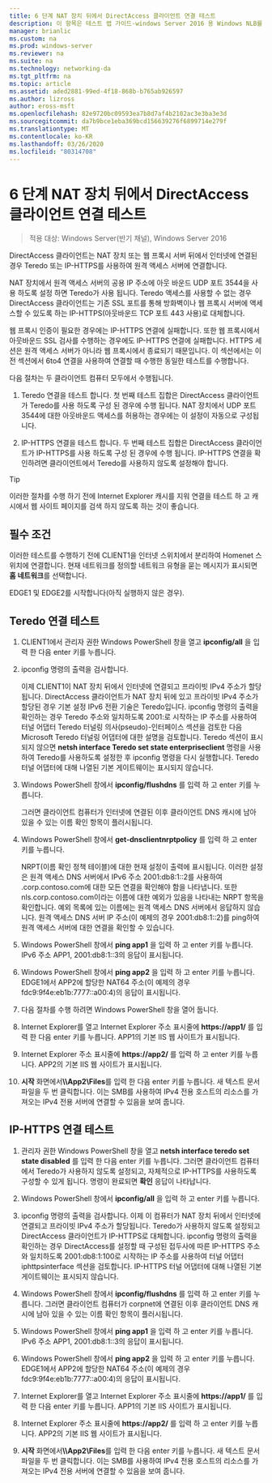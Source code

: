 ```yaml
---
title: 6 단계 NAT 장치 뒤에서 DirectAccess 클라이언트 연결 테스트
description: 이 항목은 테스트 랩 가이드-windows Server 2016 용 Windows NLB를 사용 하는 클러스터의 DirectAccess 시연에 포함 되어 있습니다.
manager: brianlic
ms.custom: na
ms.prod: windows-server
ms.reviewer: na
ms.suite: na
ms.technology: networking-da
ms.tgt_pltfrm: na
ms.topic: article
ms.assetid: aded2881-99ed-4f18-868b-b765ab926597
ms.author: lizross
author: eross-msft
ms.openlocfilehash: 82e9720bc09593ea7b8d7af4b2102ac3e3ba3e3d
ms.sourcegitcommit: da7b9bce1eba369bcd156639276f6899714e279f
ms.translationtype: MT
ms.contentlocale: ko-KR
ms.lasthandoff: 03/26/2020
ms.locfileid: "80314708"
---
```

# <a name="step-6-test-directaccess-client-connectivity-from-behind-a-nat-device"></a>6 단계 NAT 장치 뒤에서 DirectAccess 클라이언트 연결 테스트

>적용 대상: Windows Server(반기 채널), Windows Server 2016

DirectAccess 클라이언트는 NAT 장치 또는 웹 프록시 서버 뒤에서 인터넷에 연결된 경우 Teredo 또는 IP-HTTPS를 사용하여 원격 액세스 서버에 연결합니다. 

NAT 장치에서 원격 액세스 서버의 공용 IP 주소에 아웃 바운드 UDP 포트 3544을 사용 하도록 설정 하면 Teredo가 사용 됩니다. Teredo 액세스를 사용할 수 없는 경우 DirectAccess 클라이언트는 기존 SSL 포트를 통해 방화벽이나 웹 프록시 서버에 액세스할 수 있도록 하는 IP-HTTPS(아웃바운드 TCP 포트 443 사용)로 대체합니다. 

웹 프록시 인증이 필요한 경우에는 IP-HTTPS 연결에 실패합니다. 또한 웹 프록시에서 아웃바운드 SSL 검사를 수행하는 경우에도 IP-HTTPS 연결에 실패합니다. HTTPS 세션은 원격 액세스 서버가 아니라 웹 프록시에서 종료되기 때문입니다. 이 섹션에서는 이전 섹션에서 6to4 연결을 사용하여 연결할 때 수행한 동일한 테스트를 수행합니다.  
  
다음 절차는 두 클라이언트 컴퓨터 모두에서 수행됩니다.  
  
1. Teredo 연결을 테스트 합니다. 첫 번째 테스트 집합은 DirectAccess 클라이언트가 Teredo를 사용 하도록 구성 된 경우에 수행 됩니다. NAT 장치에서 UDP 포트 3544에 대한 아웃바운드 액세스를 허용하는 경우에는 이 설정이 자동으로 구성됩니다.  
  
2. IP-HTTPS 연결을 테스트 합니다. 두 번째 테스트 집합은 DirectAccess 클라이언트가 IP-HTTPS를 사용 하도록 구성 된 경우에 수행 됩니다. IP-HTTPS 연결을 확인하려면 클라이언트에서 Teredo를 사용하지 않도록 설정해야 합니다.  
  
> [!TIP]  
> 이러한 절차를 수행 하기 전에 Internet Explorer 캐시를 지워 연결을 테스트 하 고 캐시에서 웹 사이트 페이지를 검색 하지 않도록 하는 것이 좋습니다.  
  
## <a name="prerequisites"></a>필수 조건

이러한 테스트를 수행하기 전에 CLIENT1을 인터넷 스위치에서 분리하여 Homenet 스위치에 연결합니다. 현재 네트워크를 정의할 네트워크 유형을 묻는 메시지가 표시되면 **홈 네트워크**를 선택합니다.  
  
EDGE1 및 EDGE2를 시작합니다(아직 실행하지 않은 경우).  
  
## <a name="test-teredo-connectivity"></a>Teredo 연결 테스트  
  
1. CLIENT1에서 관리자 권한 Windows PowerShell 창을 열고 **ipconfig/all** 을 입력 한 다음 enter 키를 누릅니다.  
  
2. ipconfig 명령의 출력을 검사합니다.  
  
   이제 CLIENT1이 NAT 장치 뒤에서 인터넷에 연결되고 프라이빗 IPv4 주소가 할당됩니다. DirectAccess 클라이언트가 NAT 장치 뒤에 있고 프라이빗 IPv4 주소가 할당된 경우 기본 설정 IPv6 전환 기술은 Teredo입니다. ipconfig 명령의 출력을 확인하는 경우 Teredo 주소와 일치하도록 2001:로 시작하는 IP 주소를 사용하여 터널 어댑터 Teredo 터널링 의사(pseudo)-인터페이스 섹션을 검토한 다음 Microsoft Teredo 터널링 어댑터에 대한 설명을 검토합니다. Teredo 섹션이 표시되지 않으면 **netsh interface Teredo set state enterpriseclient** 명령을 사용하여 Teredo를 사용하도록 설정한 후 ipconfig 명령을 다시 실행합니다. Teredo 터널 어댑터에 대해 나열된 기본 게이트웨이는 표시되지 않습니다.  
  
3. Windows PowerShell 창에서 **ipconfig/flushdns** 를 입력 하 고 enter 키를 누릅니다.  
  
   그러면 클라이언트 컴퓨터가 인터넷에 연결된 이후 클라이언트 DNS 캐시에 남아 있을 수 있는 이름 확인 항목이 플러시됩니다.  
  
4. Windows PowerShell 창에서 **get-dnsclientnrptpolicy** 를 입력 하 고 enter 키를 누릅니다.  
  
   NRPT(이름 확인 정책 테이블)에 대한 현재 설정이 출력에 표시됩니다. 이러한 설정은 원격 액세스 DNS 서버에서 IPv6 주소 2001:db8:1::2를 사용하여 .corp.contoso.com에 대한 모든 연결을 확인해야 함을 나타냅니다. 또한 nls.corp.contoso.com이라는 이름에 대한 예외가 있음을 나타내는 NRPT 항목을 확인합니다. 예외 목록에 있는 이름에는 원격 액세스 DNS 서버에서 응답하지 않습니다. 원격 액세스 DNS 서버 IP 주소(이 예제의 경우 2001:db8:1::2)를 ping하여 원격 액세스 서버에 대한 연결을 확인할 수 있습니다.  
  
5. Windows PowerShell 창에서 **ping app1** 을 입력 하 고 enter 키를 누릅니다. IPv6 주소 APP1, 2001:db8:1::3의 응답이 표시됩니다.  
  
6. Windows PowerShell 창에서 **ping app2** 을 입력 하 고 enter 키를 누릅니다. EDGE1에서 APP2에 할당한 NAT64 주소(이 예제의 경우 fdc9:9f4e:eb1b:7777::a00:4)의 응답이 표시됩니다.  
  
7. 다음 절차를 수행 하려면 Windows PowerShell 창을 열어 둡니다.  
  
8. Internet Explorer를 열고 Internet Explorer 주소 표시줄에 **https://app1/** 를 입력 한 다음 enter 키를 누릅니다. APP1의 기본 IIS 웹 사이트가 표시됩니다.  
  
9. Internet Explorer 주소 표시줄에 **https://app2/** 를 입력 하 고 enter 키를 누릅니다. APP2의 기본 IIS 웹 사이트가 표시됩니다.  
  
10. **시작** 화면에서<strong>\\\App2\Files</strong>를 입력 한 다음 enter 키를 누릅니다. 새 텍스트 문서 파일을 두 번 클릭합니다. 이는 SMB를 사용하여 IPv4 전용 호스트의 리소스를 가져오는 IPv4 전용 서버에 연결할 수 있음을 보여 줍니다.  
  
## <a name="test-ip-https-connectivity"></a>IP-HTTPS 연결 테스트  
  
1. 관리자 권한 Windows PowerShell 창을 열고 **netsh interface teredo set state disabled** 를 입력 한 다음 enter 키를 누릅니다. 그러면 클라이언트 컴퓨터에서 Teredo가 사용하지 않도록 설정되고, 자체적으로 IP-HTTPS를 사용하도록 구성할 수 있게 됩니다. 명령이 완료되면 **확인** 응답이 나타납니다.  
  
2. Windows PowerShell 창에서 **ipconfig/all** 을 입력 하 고 enter 키를 누릅니다.  
  
3. ipconfig 명령의 출력을 검사합니다. 이제 이 컴퓨터가 NAT 장치 뒤에서 인터넷에 연결되고 프라이빗 IPv4 주소가 할당됩니다. Teredo가 사용하지 않도록 설정되고 DirectAccess 클라이언트가 IP-HTTPS로 대체합니다. ipconfig 명령의 출력을 확인하는 경우 DirectAccess를 설정할 때 구성된 접두사에 따른 IP-HTTPS 주소와 일치하도록 2001:db8:1:100로 시작하는 IP 주소를 사용하여 터널 어댑터 iphttpsinterface 섹션을 검토합니다. IP-HTTPS 터널 어댑터에 대해 나열된 기본 게이트웨이는 표시되지 않습니다.  
  
4. Windows PowerShell 창에서 **ipconfig/flushdns** 를 입력 하 고 enter 키를 누릅니다. 그러면 클라이언트 컴퓨터가 corpnet에 연결된 이후 클라이언트 DNS 캐시에 남아 있을 수 있는 이름 확인 항목이 플러시됩니다.  
  
5. Windows PowerShell 창에서 **ping app1** 을 입력 하 고 enter 키를 누릅니다. IPv6 주소 APP1, 2001:db8:1::3의 응답이 표시됩니다.  
  
6. Windows PowerShell 창에서 **ping app2** 을 입력 하 고 enter 키를 누릅니다. EDGE1에서 APP2에 할당한 NAT64 주소(이 예제의 경우 fdc9:9f4e:eb1b:7777::a00:4)의 응답이 표시됩니다.  
  
7. Internet Explorer를 열고 Internet Explorer 주소 표시줄에 **https://app1/** 를 입력 한 다음 enter 키를 누릅니다. APP1의 기본 IIS 사이트가 표시됩니다.  
  
8. Internet Explorer 주소 표시줄에 **https://app2/** 를 입력 하 고 enter 키를 누릅니다. APP2의 기본 IIS 웹 사이트가 표시됩니다.  
  
9. **시작** 화면에서<strong>\\\App2\Files</strong>를 입력 한 다음 enter 키를 누릅니다. 새 텍스트 문서 파일을 두 번 클릭합니다. 이는 SMB를 사용하여 IPv4 전용 호스트의 리소스를 가져오는 IPv4 전용 서버에 연결할 수 있음을 보여 줍니다.
